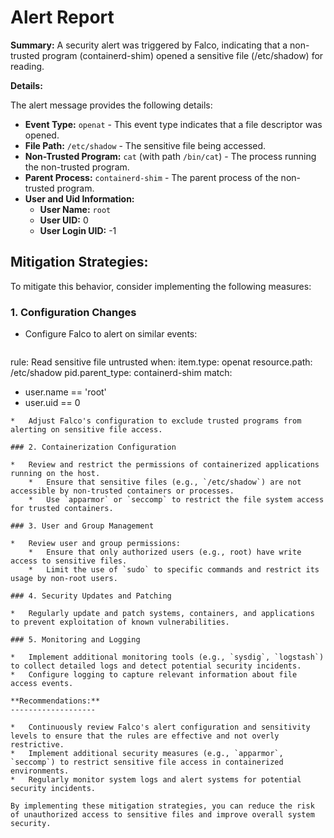 **Alert Report**
================

**Summary:**
A security alert was triggered by Falco, indicating that a non-trusted program (containerd-shim) opened a sensitive file (/etc/shadow) for reading.

**Details:**

The alert message provides the following details:

*   **Event Type:** `openat` - This event type indicates that a file descriptor was opened.
*   **File Path:** `/etc/shadow` - The sensitive file being accessed.
*   **Non-Trusted Program:** `cat` (with path `/bin/cat`) - The process running the non-trusted program.
*   **Parent Process:** `containerd-shim` - The parent process of the non-trusted program.
*   **User and Uid Information:**
    *   **User Name:** `root`
    *   **User UID:** 0
    *   **User Login UID:** -1

**Mitigation Strategies:**
------------------------

To mitigate this behavior, consider implementing the following measures:

### 1. Configuration Changes

*   Configure Falco to alert on similar events:
    ```yml
rule: Read sensitive file untrusted
when:
  item.type: openat
  resource.path: /etc/shadow
  pid.parent_type: containerd-shim
match:
  - user.name == 'root'
  - user.uid == 0
```
*   Adjust Falco's configuration to exclude trusted programs from alerting on sensitive file access.

### 2. Containerization Configuration

*   Review and restrict the permissions of containerized applications running on the host.
    *   Ensure that sensitive files (e.g., `/etc/shadow`) are not accessible by non-trusted containers or processes.
    *   Use `apparmor` or `seccomp` to restrict the file system access for trusted containers.

### 3. User and Group Management

*   Review user and group permissions:
    *   Ensure that only authorized users (e.g., root) have write access to sensitive files.
    *   Limit the use of `sudo` to specific commands and restrict its usage by non-root users.

### 4. Security Updates and Patching

*   Regularly update and patch systems, containers, and applications to prevent exploitation of known vulnerabilities.

### 5. Monitoring and Logging

*   Implement additional monitoring tools (e.g., `sysdig`, `logstash`) to collect detailed logs and detect potential security incidents.
*   Configure logging to capture relevant information about file access events.

**Recommendations:**
-------------------

*   Continuously review Falco's alert configuration and sensitivity levels to ensure that the rules are effective and not overly restrictive.
*   Implement additional security measures (e.g., `apparmor`, `seccomp`) to restrict sensitive file access in containerized environments.
*   Regularly monitor system logs and alert systems for potential security incidents.

By implementing these mitigation strategies, you can reduce the risk of unauthorized access to sensitive files and improve overall system security.